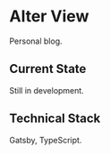 # Alter View

Personal blog.

## Current State

Still in development.

## Technical Stack

Gatsby, TypeScript.

